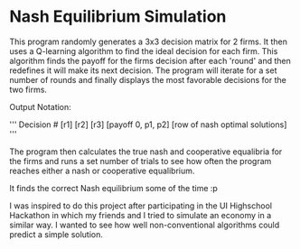 <h1>Nash Equilibrium Simulation</h1>
<p>This program randomly generates a 3x3 decision matrix for 2 firms. It then uses a Q-learning algorithm to find the ideal decision for each firm. This algorithm finds the payoff for the firms decision after each 'round' and then redefines it will make its next decision. The program will iterate for a set number of rounds and finally displays the most favorable decisions for the two firms. </p>
<p>Output Notation: </p>
'''
Decision #
[r1]
[r2]
[r3]
[payoff 0, p1, p2]
[row of nash optimal solutions]
'''

<p>The program then calculates the true nash and cooperative equalibria for the firms and runs a set number of trials to see how often the program reaches either a nash or cooperative equalibrium.</p>
<p>It finds the correct Nash equilibrium some of the time :p</p>


<p>I was inspired to do this project after participating in the UI Highschool Hackathon in which my friends and I tried to simulate an economy in a similar way. I wanted to see how well non-conventional algorithms could predict a simple solution.</p>
